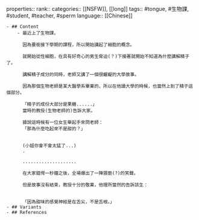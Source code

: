 properties::
rank::
categories:: [[NSFW]], [[long]] 
tags:: #tongue, #生物課, #student, #teacher, #sperm 
language:: [[Chinese]]

	- ## Content
		- 最近上了生物課。 
		  
		  因為要銜接下學期的課程，所以開始講起了細胞的概念。 
		  
		  就開始從性細胞，在具有好奇心的男生脅迫(？)下接著就開始不知道為什麼講解精子了。 
		  
		  講解精子成分的同時，老師又講了一個很齷齪的大學故事。 
		  
		  因為那個生物老師是某大醫學系畢業的，所以在他讀大學的時候，也當然上到了精子這個部分。 
		  
		  「精子的成份大部分是果糖......」 
		  當時的教授(生物老師的)告訴大家。 
		  
		  據說這時候有一位女生舉起手來問老師： 
		  「那為什麼吃起來不是甜的？」 
		  
		  
		  (小姐你會不會太猛了...) 
		  . 
		  
		  .................... 
		  
		  在大家錯愕一秒鐘之後，全場爆出了一陣猥褻(?)的笑聲。 
		  
		  但是故事沒有結束，教授十分的敬業，他理所當然的告訴該生： 
		   
		  
		  「因為甜味的感覺神經是在舌尖，不是舌根。」
	- ## Variants
	- ## References